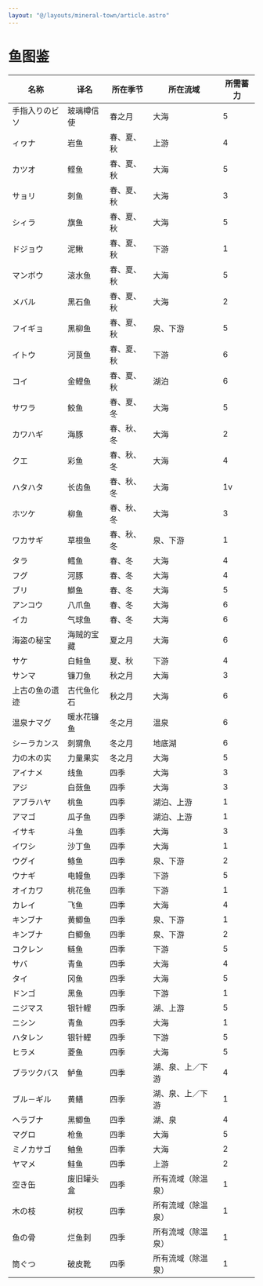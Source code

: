 ```yaml
---
layout: "@/layouts/mineral-town/article.astro"
---
```


# 鱼图鉴

| 名称           | 译名       | 所在季节   | 所在流域           | 所需蓄力 |
| -------------- | ---------- | ---------- | ------------------ | -------- |
| 手指入りのビソ | 玻璃樽信使 | 春之月     | 大海               | 5        |
| ィヮナ         | 岩鱼       | 春、夏、秋 | 上游               | 4        |
| カツオ         | 鲣鱼       | 春、夏、秋 | 大海               | 5        |
| サョリ         | 刺鱼       | 春、夏、秋 | 大海               | 3        |
| シィラ         | 旗鱼       | 春、夏、秋 | 大海               | 5        |
| ドジョウ       | 泥鳅       | 春、夏、秋 | 下游               | 1        |
| マンボウ       | 滚水鱼     | 春、夏、秋 | 大海               | 5        |
| メバル         | 黑石鱼     | 春、夏、秋 | 大海               | 2        |
| フイギョ       | 黑柳鱼     | 春、夏、秋 | 泉、下游           | 5        |
| イトウ         | 河茛鱼     | 春、夏、秋 | 下游               | 6        |
| コイ           | 金鲤鱼     | 春、夏、秋 | 湖泊               | 6        |
| サワラ         | 鲛鱼       | 春、夏、冬 | 大海               | 5        |
| カワハギ       | 海豚       | 春、秋、冬 | 大海               | 2        |
| クエ           | 彩鱼       | 春、秋、冬 | 大海               | 4        |
| ハタハタ       | 长齿鱼     | 春、秋、冬 | 大海               | 1v       |
| ホツケ         | 柳鱼       | 春、秋、冬 | 大海               | 3        |
| ワカサギ       | 草根鱼     | 春、秋、冬 | 泉、下游           | 1        |
| タラ           | 鳕鱼       | 春、冬     | 大海               | 4        |
| フグ           | 河豚       | 春、冬     | 大海               | 4        |
| ブリ           | 鰤鱼       | 春、冬     | 大海               | 5        |
| アンコウ       | 八爪鱼     | 春、冬     | 大海               | 6        |
| イカ           | 气球鱼     | 春、冬     | 大海               | 6        |
| 海盗の秘宝     | 海贼的宝藏 | 夏之月     | 大海               | 6        |
| サケ           | 白鲑鱼     | 夏、秋     | 下游               | 4        |
| サンマ         | 镰刀鱼     | 秋之月     | 大海               | 3        |
| 上古の鱼の遗迹 | 古代鱼化石 | 秋之月     | 大海               | 6        |
| 温泉ナマグ     | 暖水花镰鱼 | 冬之月     | 温泉               | 6        |
| シ－ラカンス   | 刺猬魚     | 冬之月     | 地底湖             | 6        |
| 力の木の实     | 力量果实   | 冬之月     | 大海               | 5        |
| アイナメ       | 线鱼       | 四季       | 大海               | 3        |
| アジ           | 白蔹鱼     | 四季       | 大海               | 3        |
| アブラハヤ     | 桃鱼       | 四季       | 湖泊、上游         | 1        |
| アマゴ         | 瓜子鱼     | 四季       | 湖泊、上游         | 1        |
| イサキ         | 斗鱼       | 四季       | 大海               | 3        |
| イワシ         | 沙丁鱼     | 四季       | 大海               | 1        |
| ウグイ         | 鲦鱼       | 四季       | 泉、下游           | 2        |
| ウナギ         | 电鳗鱼     | 四季       | 下游               | 5        |
| オイカワ       | 桃花鱼     | 四季       | 下游               | 1        |
| カレイ         | 飞鱼       | 四季       | 大海               | 4        |
| キンブナ       | 黄鲫鱼     | 四季       | 泉、下游           | 1        |
| キンブナ       | 白鲫鱼     | 四季       | 泉、下游           | 2        |
| コクレン       | 鲢鱼       | 四季       | 下游               | 5        |
| サバ           | 青鱼       | 四季       | 大海               | 4        |
| タイ           | 冈鱼       | 四季       | 大海               | 5        |
| ドンゴ         | 黑鱼       | 四季       | 下游               | 1        |
| ニジマス       | 银针鲤     | 四季       | 湖、上游           | 5        |
| ニシン         | 青鱼       | 四季       | 大海               | 1        |
| ハタレン       | 银针鲤     | 四季       | 下游               | 5        |
| ヒラメ         | 菱鱼       | 四季       | 大海               | 5        |
| ブラツクバス   | 鲈鱼       | 四季       | 湖、泉、上／下游   | 4        |
| ブル－ギル     | 黄鳝       | 四季       | 湖、泉、上／下游   | 1        |
| ヘラブナ       | 黑鲫鱼     | 四季       | 湖、泉             | 4        |
| マグロ         | 枪鱼       | 四季       | 大海               | 5        |
| ミノカサゴ     | 鲉鱼       | 四季       | 大海               | 2        |
| ヤマメ         | 鲑鱼       | 四季       | 上游               | 2        |
| 空き缶         | 废旧罐头盒 | 四季       | 所有流域（除温泉） | 1        |
| 木の枝         | 树杈       | 四季       | 所有流域（除温泉） | 1        |
| 鱼の骨         | 烂鱼刺     | 四季       | 所有流域（除温泉） | 1        |
| 筒ぐつ         | 破皮靴     | 四季       | 所有流域（除温泉） | 1        |
